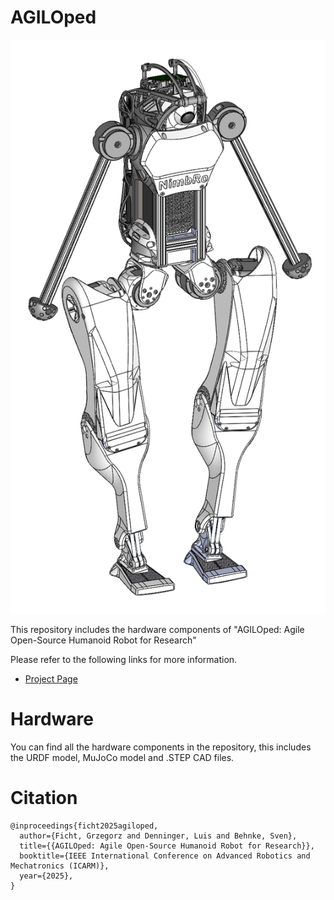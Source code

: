 # AGILOped

![AGILOped](AGILOped.png?raw=true "AGILOped")

This repository includes the hardware components of "AGILOped: Agile Open-Source Humanoid Robot for Research"

Please refer to the following links for more information.
- [Project Page](https://nimbro.net/Humanoid/AGILOped)

# Hardware

You can find all the hardware components in the repository, this includes the URDF model, MuJoCo model and .STEP CAD files.

# Citation
```
@inproceedings{ficht2025agiloped,
  author={Ficht, Grzegorz and Denninger, Luis and Behnke, Sven},
  title={{AGILOped: Agile Open-Source Humanoid Robot for Research}},
  booktitle={IEEE International Conference on Advanced Robotics and Mechatronics (ICARM)},
  year={2025},
}

```
